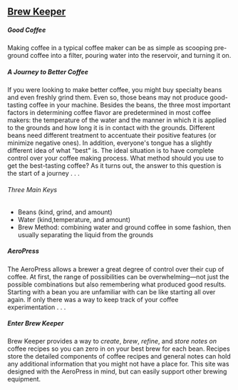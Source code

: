 ## [Brew Keeper](http://www.brew-keeper.com)


##### Good Coffee
Making coffee in a typical coffee maker can be as simple as scooping pre-ground coffee into a filter, pouring water into the reservoir, and turning it on.

##### A Journey to Better Coffee
If you were looking to make better coffee, you might buy specialty beans and even freshly grind them. Even so, those beans may not produce good-tasting coffee in your machine. Besides the beans, the three most important factors in determining coffee flavor are predetermined in most coffee makers: the temperature of the water and the manner in which it is applied to the grounds and how long it is in contact with the grounds. Different beans need different treatment to accentuate their positive features (or minimize negative ones). In addition, everyone's tongue has a slightly different idea of what "best" is. The ideal situation is to have complete control over your coffee making process.  What method should you use to get the best-tasting coffee? As it turns out, the answer to this question is the start of a journey&nbsp;.&nbsp;.&nbsp;.

###### Three Main Keys
* Beans (kind, grind, and amount)
* Water (kind,temperature, and amount)
* Brew Method: combining water and ground coffee in some fashion, then usually separating the liquid from the grounds

##### AeroPress
The AeroPress allows a brewer a great degree of control over their cup of coffee. At first, the range of possibilities can be overwhelming—not just the possible combinations but also remembering what produced good results. Starting with a bean you are unfamiliar with can be like starting all over again. If only there was a way to keep track of your coffee experimentation&nbsp;.&nbsp;.&nbsp;.

##### Enter Brew Keeper
Brew Keeper provides a way to *_create_*, *_brew_*, *_refine_*, and *_store notes on_* coffee recipes so you can zero in on your best brew for each bean. Recipes store the detailed components of coffee recipes and general notes can hold any additional information that you might not have a place for. This site was designed with the AeroPress in mind, but can easily support other brewing equipment.
